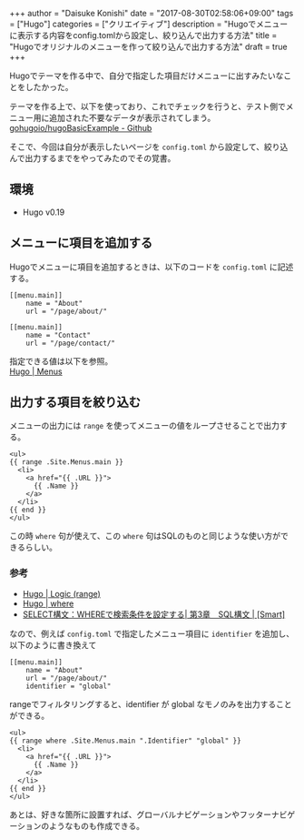 +++
author = "Daisuke Konishi"
date = "2017-08-30T02:58:06+09:00"
tags = ["Hugo"]
categories = ["クリエイティブ"]
description = "Hugoでメニューに表示する内容をconfig.tomlから設定し、絞り込んで出力する方法"
title = "Hugoでオリジナルのメニューを作って絞り込んで出力する方法"
draft = true
+++

Hugoでテーマを作る中で、自分で指定した項目だけメニューに出すみたいなことをしたかった。

テーマを作る上で、以下を使っており、これでチェックを行うと、テスト側でメニュー用に追加された不要なデータが表示されてしまう。  
[gohugoio/hugoBasicExample - Github](https://github.com/gohugoio/hugoBasicExample)

そこで、今回は自分が表示したいページを ``config.toml`` から設定して、絞り込んで出力するまでをやってみたのでその覚書。

## 環境

- Hugo v0.19

## メニューに項目を追加する
Hugoでメニューに項目を追加するときは、以下のコードを ``config.toml`` に記述する。

```
[[menu.main]]
    name = "About"
    url = "/page/about/"

[[menu.main]]
    name = "Contact"
    url = "/page/contact/"
```

指定できる値は以下を参照。  
[Hugo | Menus](https://gohugo.io/content-management/menus/)


## 出力する項目を絞り込む
メニューの出力には ``range`` を使ってメニューの値をループさせることで出力する。

```
<ul>
{{ range .Site.Menus.main }}
  <li>
    <a href="{{ .URL }}">
      {{ .Name }}
    </a>
  </li>
{{ end }}
</ul>
```

この時 ``where`` 句が使えて、この ``where`` 句はSQLのものと同じような使い方ができるらしい。

### 参考
- [Hugo | Logic (range)](https://gohugo.io/templates/introduction/#logic)
- [Hugo | where](https://gohugo.io/functions/where/)
- [SELECT構文：WHEREで検索条件を設定する| 第3章　SQL構文 | [Smart]](http://rfs.jp/sb/sql/s03/03_2-2.html)

なので、例えば ``config.toml`` で指定したメニュー項目に ``identifier`` を追加し、以下のように書き換えて

```
[[menu.main]]
    name = "About"
    url = "/page/about/"
    identifier = "global"
```

rangeでフィルタリングすると、identifier が global なモノのみを出力することができる。

```
<ul>
{{ range where .Site.Menus.main ".Identifier" "global" }}
  <li>
    <a href="{{ .URL }}">
      {{ .Name }}
    </a>
  </li>
{{ end }}
</ul>
```

あとは、好きな箇所に設置すれば、グローバルナビゲーションやフッターナビゲーションのようなものも作成できる。
